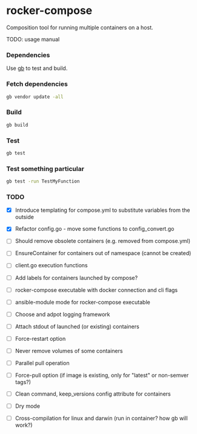 # rocker-compose

Composition tool for running multiple containers on a host.

TODO: usage manual

### Dependencies

Use [gb](http://getgb.io/) to test and build.

### Fetch dependencies

```bash
gb vendor update -all
```

### Build

```bash
gb build
```

### Test 

```bash
gb test
```

### Test something particular

```bash
gb test -run TestMyFunction
```

### TODO

* [x] Introduce templating for compose.yml to substitute variables from the outside
* [x] Refactor config.go - move some functions to config_convert.go
* [ ] Should remove obsolete containers (e.g. removed from compose.yml)
* [ ] EnsureContainer for containers out of namespace (cannot be created)
* [ ] client.go execution functions
* [ ] Add labels for containers launched by compose?
* [ ] rocker-compose executable with docker connection and cli flags
* [ ] ansible-module mode for rocker-compose executable
* [ ] Choose and adpot logging framework
* [ ] Attach stdout of launched (or existing) containers
* [ ] Force-restart option
* [ ] Never remove volumes of some containers
* [ ] Parallel pull operation
* [ ] Force-pull option (if image is existing, only for "latest" or non-semver tags?)
* [ ] Clean command, keep_versions config attribute for containers
* [ ] Dry mode
* [ ] Cross-compilation for linux and darwin (run in container? how gb will work?)

